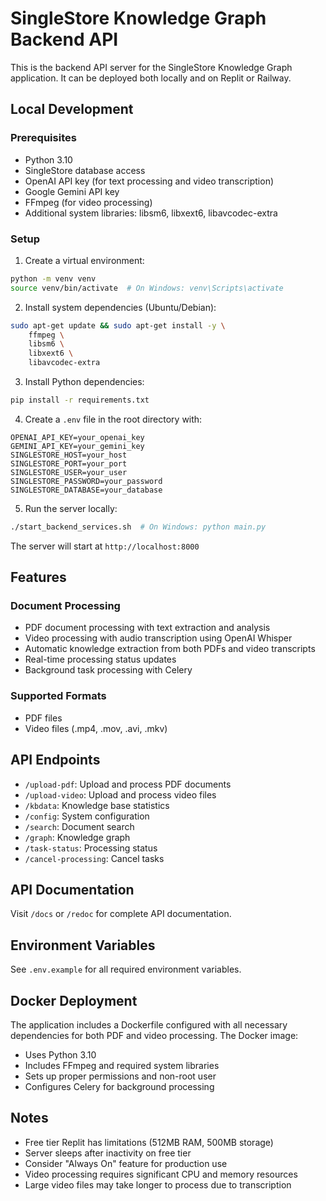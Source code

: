 # SingleStore Knowledge Graph Backend API

This is the backend API server for the SingleStore Knowledge Graph application. It can be deployed both locally and on Replit or Railway.

## Local Development

### Prerequisites
- Python 3.10
- SingleStore database access
- OpenAI API key (for text processing and video transcription)
- Google Gemini API key
- FFmpeg (for video processing)
- Additional system libraries: libsm6, libxext6, libavcodec-extra

### Setup

1. Create a virtual environment:
```bash
python -m venv venv
source venv/bin/activate  # On Windows: venv\Scripts\activate
```

2. Install system dependencies (Ubuntu/Debian):
```bash
sudo apt-get update && sudo apt-get install -y \
    ffmpeg \
    libsm6 \
    libxext6 \
    libavcodec-extra
```

3. Install Python dependencies:
```bash
pip install -r requirements.txt
```

4. Create a `.env` file in the root directory with:
```env
OPENAI_API_KEY=your_openai_key
GEMINI_API_KEY=your_gemini_key
SINGLESTORE_HOST=your_host
SINGLESTORE_PORT=your_port
SINGLESTORE_USER=your_user
SINGLESTORE_PASSWORD=your_password
SINGLESTORE_DATABASE=your_database
```

5. Run the server locally:
```bash
./start_backend_services.sh  # On Windows: python main.py
```

The server will start at `http://localhost:8000`

## Features

### Document Processing
- PDF document processing with text extraction and analysis
- Video processing with audio transcription using OpenAI Whisper
- Automatic knowledge extraction from both PDFs and video transcripts
- Real-time processing status updates
- Background task processing with Celery

### Supported Formats
- PDF files
- Video files (.mp4, .mov, .avi, .mkv)

## API Endpoints

- `/upload-pdf`: Upload and process PDF documents
- `/upload-video`: Upload and process video files
- `/kbdata`: Knowledge base statistics
- `/config`: System configuration
- `/search`: Document search
- `/graph`: Knowledge graph
- `/task-status`: Processing status
- `/cancel-processing`: Cancel tasks

## API Documentation

Visit `/docs` or `/redoc` for complete API documentation.

## Environment Variables

See `.env.example` for all required environment variables.

## Docker Deployment

The application includes a Dockerfile configured with all necessary dependencies for both PDF and video processing. The Docker image:
- Uses Python 3.10
- Includes FFmpeg and required system libraries
- Sets up proper permissions and non-root user
- Configures Celery for background processing

## Notes

- Free tier Replit has limitations (512MB RAM, 500MB storage)
- Server sleeps after inactivity on free tier
- Consider "Always On" feature for production use
- Video processing requires significant CPU and memory resources
- Large video files may take longer to process due to transcription
